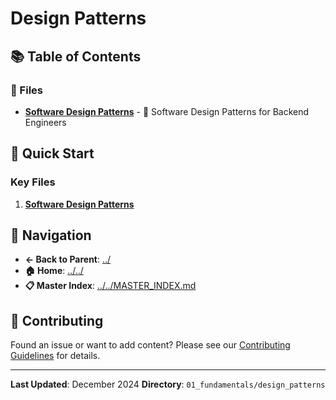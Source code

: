 # Design Patterns

## 📚 Table of Contents

### 📄 Files

- **[Software Design Patterns](software_design_patterns.md)** - 🎨 Software Design Patterns for Backend Engineers

## 🚀 Quick Start

### Key Files
1. **[Software Design Patterns](software_design_patterns.md)**

## 🔗 Navigation

- **← Back to Parent**: [../](../)
- **🏠 Home**: [../../](../..)
- **📋 Master Index**: [../../MASTER_INDEX.md](../..MASTER_INDEX.md)

## 🤝 Contributing

Found an issue or want to add content? Please see our [Contributing Guidelines](../../CONTRIBUTING.md) for details.

---

**Last Updated**: December 2024
**Directory**: `01_fundamentals/design_patterns`
